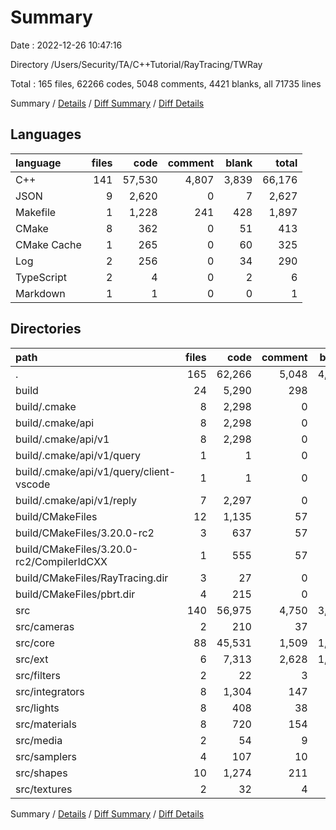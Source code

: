 # Summary

Date : 2022-12-26 10:47:16

Directory /Users/Security/TA/C++Tutorial/RayTracing/TWRay

Total : 165 files,  62266 codes, 5048 comments, 4421 blanks, all 71735 lines

Summary / [Details](details.md) / [Diff Summary](diff.md) / [Diff Details](diff-details.md)

## Languages
| language | files | code | comment | blank | total |
| :--- | ---: | ---: | ---: | ---: | ---: |
| C++ | 141 | 57,530 | 4,807 | 3,839 | 66,176 |
| JSON | 9 | 2,620 | 0 | 7 | 2,627 |
| Makefile | 1 | 1,228 | 241 | 428 | 1,897 |
| CMake | 8 | 362 | 0 | 51 | 413 |
| CMake Cache | 1 | 265 | 0 | 60 | 325 |
| Log | 2 | 256 | 0 | 34 | 290 |
| TypeScript | 2 | 4 | 0 | 2 | 6 |
| Markdown | 1 | 1 | 0 | 0 | 1 |

## Directories
| path | files | code | comment | blank | total |
| :--- | ---: | ---: | ---: | ---: | ---: |
| . | 165 | 62,266 | 5,048 | 4,421 | 71,735 |
| build | 24 | 5,290 | 298 | 705 | 6,293 |
| build/.cmake | 8 | 2,298 | 0 | 7 | 2,305 |
| build/.cmake/api | 8 | 2,298 | 0 | 7 | 2,305 |
| build/.cmake/api/v1 | 8 | 2,298 | 0 | 7 | 2,305 |
| build/.cmake/api/v1/query | 1 | 1 | 0 | 0 | 1 |
| build/.cmake/api/v1/query/client-vscode | 1 | 1 | 0 | 0 | 1 |
| build/.cmake/api/v1/reply | 7 | 2,297 | 0 | 7 | 2,304 |
| build/CMakeFiles | 12 | 1,135 | 57 | 202 | 1,394 |
| build/CMakeFiles/3.20.0-rc2 | 3 | 637 | 57 | 149 | 843 |
| build/CMakeFiles/3.20.0-rc2/CompilerIdCXX | 1 | 555 | 57 | 123 | 735 |
| build/CMakeFiles/RayTracing.dir | 3 | 27 | 0 | 9 | 36 |
| build/CMakeFiles/pbrt.dir | 4 | 215 | 0 | 10 | 225 |
| src | 140 | 56,975 | 4,750 | 3,716 | 65,441 |
| src/cameras | 2 | 210 | 37 | 36 | 283 |
| src/core | 88 | 45,531 | 1,509 | 1,843 | 48,883 |
| src/ext | 6 | 7,313 | 2,628 | 1,203 | 11,144 |
| src/filters | 2 | 22 | 3 | 11 | 36 |
| src/integrators | 8 | 1,304 | 147 | 134 | 1,585 |
| src/lights | 8 | 408 | 38 | 75 | 521 |
| src/materials | 8 | 720 | 154 | 132 | 1,006 |
| src/media | 2 | 54 | 9 | 14 | 77 |
| src/samplers | 4 | 107 | 10 | 31 | 148 |
| src/shapes | 10 | 1,274 | 211 | 225 | 1,710 |
| src/textures | 2 | 32 | 4 | 12 | 48 |

Summary / [Details](details.md) / [Diff Summary](diff.md) / [Diff Details](diff-details.md)